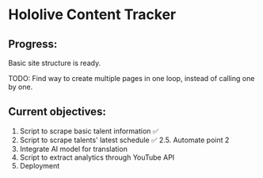 # Hololive Content Tracker

## Progress:
Basic site structure is ready.

TODO: Find way to create multiple pages in one loop, instead of calling one by one.

## Current objectives:
1. Script to scrape basic talent information ✅
2. Script to scrape talents' latest schedule ✅
2.5. Automate point 2
3. Integrate AI model for translation  
4. Script to extract analytics through YouTube API
5. Deployment 

